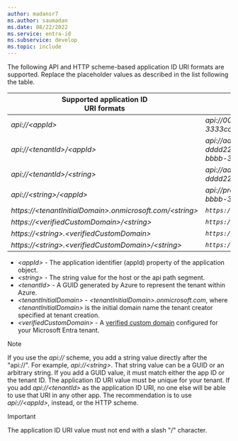 ```yaml
---
author: madansr7
ms.author: saumadan
ms.date: 08/22/2022
ms.service: entra-id
ms.subservice: develop
ms.topic: include
---
```


The following API and HTTP scheme-based application ID URI formats are supported. Replace the placeholder values as described in the list following the table.

| Supported application ID <br/> URI formats | Example app ID URIs |
|--|--|
| *api://\<appId\>* | *api://00001111-aaaa-2222-bbbb-3333cccc4444* |
| *api://\<tenantId\>/\<appId\>* | *api://aaaabbbb-0000-cccc-1111-dddd2222eeee/00001111-aaaa-2222-bbbb-3333cccc4444* |
| *api://\<tenantId\>/\<string\>* | *api://aaaabbbb-0000-cccc-1111-dddd2222eeee/api* |
| *api://\<string\>/<appId\>* | *api://productapi/00001111-aaaa-2222-bbbb-3333cccc4444* |
| *https://\<tenantInitialDomain\>.onmicrosoft.com/\<string\>* | *`https://contoso.onmicrosoft.com/productsapi`* |
| *https://\<verifiedCustomDomain\>/\<string\>* |  *`https://contoso.com/productsapi`* |
| *https://\<string\>.\<verifiedCustomDomain\>* |  *`https://product.contoso.com`* |
| *https://\<string\>.\<verifiedCustomDomain\>/\<string\>* | *`https://product.contoso.com/productsapi`*   |

- *\<appId\>* - The application identifier (appId) property of the application object.
- *\<string\>* - The string value for the host or the api path segment.
- *\<tenantId>* - A GUID generated by Azure to represent the tenant within Azure.
- *\<tenantInitialDomain\>* - *\<tenantInitialDomain\>.onmicrosoft.com*, where *\<tenantInitialDomain\>* is the initial domain name the tenant creator specified at tenant creation.
- *\<verifiedCustomDomain\>* - A [verified custom domain](~/fundamentals/add-custom-domain.yml) configured for your Microsoft Entra tenant.

> [!NOTE]
> If you use the *api://* scheme, you add a string value directly after the "api://". For example, *api://\<string\>*.  That string value can be a GUID or an arbitrary string.  If you add a GUID value, it must match either the app ID or the tenant ID. The application ID URI value must be unique for your tenant.
> If you add *api://\<tenantId\>* as the application ID URI, no one else will be able to use that URI in any other app. The recommendation is to use *api://\<appId\>*, instead, or the HTTP scheme.

> [!IMPORTANT]
> The application ID URI value must not end with a slash "/" character.

